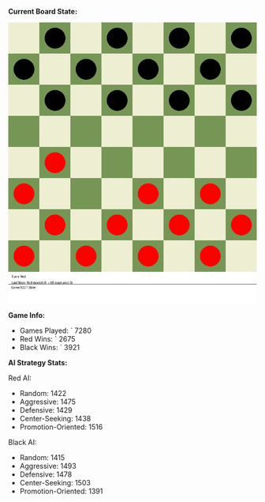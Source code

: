 
**Current Board State:**  
<!-- START_GIF -->
![Checkers Game](./checkers_game.gif)
<!-- END_GIF -->

**Game Info:**  
- Games Played: `<!-- GAMES_PLAYED --> 7280
- Red Wins: `<!-- RED_WINS --> 2675
- Black Wins: `<!-- BLACK_WINS --> 3921

<!-- AI_STATS -->
**AI Strategy Stats:**

Red AI:
- Random: 1422
- Aggressive: 1475
- Defensive: 1429
- Center-Seeking: 1438
- Promotion-Oriented: 1516

Black AI:
- Random: 1415
- Aggressive: 1493
- Defensive: 1478
- Center-Seeking: 1503
- Promotion-Oriented: 1391
